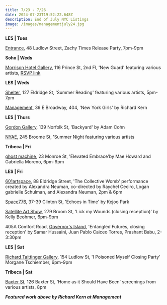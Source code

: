 ```yaml
---
title: 7/23 - 7/26
date: 2024-07-23T19:52:22.648Z
description: End of July NYC Listings
image: /images/managementjuly24.jpg
---
```

**L﻿ES | Tues**

[Entrance](https://www.instagram.com/entrance.nyc/), 48 Ludlow Street, Zachy Times Release Party, 7pm-9pm

**S﻿oho | Weds**

[Morrison Hotel Gallery](https://morrisonhotelgallery.com/), 116 Prince St, 2nd Fl, 'New Guard' featuring various artists, [RSVP link](https://morrisonhotelgallery.com/pages/rsvp-to-the-new-guard)

**L﻿ES | Weds**

[Shelter](https://www.shelternyc.com/), 127 Eldridge St, 'Summer Reading' featuring various artists, 5pm-7pm

[Management](https://management.nyc/), 39 E Broadway, 404, 'New York Girls' by Richard Kern

**L﻿ES | Thurs**

[Gordon Gallery](https://www.gordongallery.co.il/exhibition/adam-cohn-backyard), 139 Norfolk St, 'Backyard' by Adam Cohn

[NYAE](https://www.nyartistsequity.org/), 245 Broome St, 'Summer Night featuring various artists

**T﻿ribeca | Fri**

[ghost machine](https://www.ghostmachine.nyc), 23 Monroe St, 'Elevated Embrace'by Mae Howard and Gabriella Moreno, 6pm-9pm

**L﻿ES | Fri**

[601artspace](https://601artspace.org/), 88 Eldridge Street, 'The Collective Womb' performance created by Alexandra Neuman, co-directed by Raychel Ceciro, Logan gabrielle Schulman, and Alexandra Neuman, 2pm & 6pm

[Space776](https://www.space776.com/), 37-39 Clinton St, 'Echoes in Time' by Kejoo Park

[Satellite Art Show](https://www.instagram.com/satelliteartshow), 279 Broom St, 'Lick my Wounds (closing reception)' by Kelly Beohmer, 6pm-9pm

405A Comfort Road, [Governor's Island](https://www.instagram.com/governorsisland), 'Entangled Futures, closing reception' by Samar Hussaini, Juan Pablo Caiceo Torres, Prashant Babu, 2-3:30pm

**L﻿ES | Sat**

[Richard Taittinger Gallery](https://richardtaittinger.com/exhibitions/), 154 Ludlow St, 'I Poisoned Myself Closing Party' Morgane Tschiember, 6pm-9pm

**T﻿ribeca | Sat**

[B﻿axter St](https://www.instagram.com/baxterstccny), 126 Baxter St, 'Home as it Should Have Been' screenings from various artists, 8pm

***F﻿eatured work above by Richard Kern at Management***
